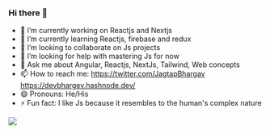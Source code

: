 ### Hi there 👋

- 🔭 I’m currently working on Reactjs and Nextjs
- 🌱 I’m currently learning Reactjs, firebase and redux
- 👯 I’m looking to collaborate on Js projects
- 🤔 I’m looking for help with mastering Js for now 
- 💬 Ask me about Angular, Reactjs, NextJs, Tailwind, Web concepts
- 📫 How to reach me: https://twitter.com/JagtapBhargav https://devbhargev.hashnode.dev/
- 😄 Pronouns: He/His
- ⚡ Fun fact: I like Js because it resembles to the human's complex nature 
<img src="https://github-readme-stats.vercel.app/api?username=bhargavjagtap&show_icons=true&theme=vision-friendly-dark">

